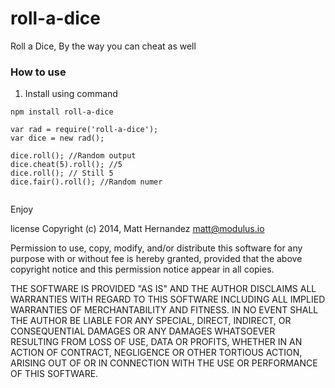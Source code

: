 # roll-a-dice
Roll a Dice, By the way you can cheat as well 

### How to use

1. Install using command
```
npm install roll-a-dice
```

```
var rad = require('roll-a-dice');
var dice = new rad();

dice.roll(); //Random output
dice.cheat(5).roll(); //5
dice.roll(); // Still 5
dice.fair().roll(); //Random numer 


```

Enjoy


license
Copyright (c) 2014, Matt Hernandez matt@modulus.io

Permission to use, copy, modify, and/or distribute this software for any purpose with or without fee is hereby granted, provided that the above copyright notice and this permission notice appear in all copies.

THE SOFTWARE IS PROVIDED "AS IS" AND THE AUTHOR DISCLAIMS ALL WARRANTIES WITH REGARD TO THIS SOFTWARE INCLUDING ALL IMPLIED WARRANTIES OF MERCHANTABILITY AND FITNESS. IN NO EVENT SHALL THE AUTHOR BE LIABLE FOR ANY SPECIAL, DIRECT, INDIRECT, OR CONSEQUENTIAL DAMAGES OR ANY DAMAGES WHATSOEVER RESULTING FROM LOSS OF USE, DATA OR PROFITS, WHETHER IN AN ACTION OF CONTRACT, NEGLIGENCE OR OTHER TORTIOUS ACTION, ARISING OUT OF OR IN CONNECTION WITH THE USE OR PERFORMANCE OF THIS SOFTWARE.